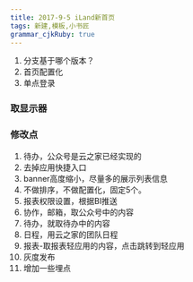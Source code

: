 ```yaml
---
title: 2017-9-5 iLand新首页
tags: 新建,模板,小书匠
grammar_cjkRuby: true
---
```



1. 分支基于哪个版本？
2. 首页配置化
3. 单点登录
### 取显示器
### 修改点
1. 待办，公众号是云之家已经实现的
2. 去掉应用快捷入口
3. banner高度缩小，尽量多的展示列表信息
4. 不做排序，不做配置化，固定5个。
5. 报表权限设置，根据BI推送
6. 协作，邮箱，取公众号中的内容
7. 待办，就取待办中的内容
8. 日程，用云之家的团队日程
9. 报表-取报表轻应用的内容，点击跳转到轻应用
10. 灰度发布
11. 增加一些埋点